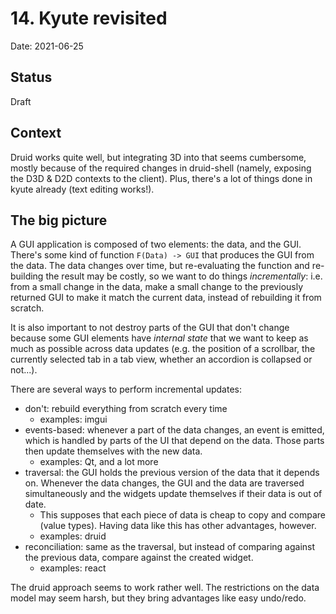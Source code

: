 # 14. Kyute revisited

Date: 2021-06-25

## Status

Draft

## Context

Druid works quite well, but integrating 3D into that seems cumbersome, mostly because of the required changes in 
druid-shell (namely, exposing the D3D & D2D contexts to the client). Plus, there's a lot of things done in kyute already 
(text editing works!).


## The big picture

A GUI application is composed of two elements: the data, and the GUI. 
There's some kind of function `F(Data) -> GUI` that produces the GUI from the data. 
The data changes over time, but re-evaluating the function and re-building the result may be costly, so we want to do
things *incrementally*: i.e. from a small change in the data, make a small change to the previously returned GUI to 
make it match the current data, instead of rebuilding it from scratch. 

It is also important to not destroy parts of the GUI that don't change because some GUI elements have *internal state* 
that we want to keep as much as possible across data updates 
(e.g. the position of a scrollbar, the currently selected tab in a tab view, whether an accordion is collapsed or not...).

There are several ways to perform incremental updates:
- don't: rebuild everything from scratch every time 
    - examples: imgui
- events-based: whenever a part of the data changes, an event is emitted, which is handled by parts of the UI that depend
  on the data. Those parts then update themselves with the new data.
    - examples: Qt, and a lot more
- traversal: the GUI holds the previous version of the data that it depends on. Whenever the data changes, the GUI and the data are
  traversed simultaneously and the widgets update themselves if their data is out of date.
    - This supposes that each piece of data is cheap to copy and compare (value types). Having data like this has other advantages, however.
    - examples: druid
- reconciliation: same as the traversal, but instead of comparing against the previous data, compare against the created widget.
    - examples: react
    
The druid approach seems to work rather well. The restrictions on the data model may seem harsh, but they bring advantages
like easy undo/redo.

